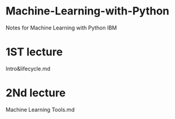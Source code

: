 # Machine-Learning-with-Python
Notes for Machine Learning with Python IBM

# 1ST lecture
Intro&lifecycle.md

# 2Nd lecture
Machine Learning Tools.md
